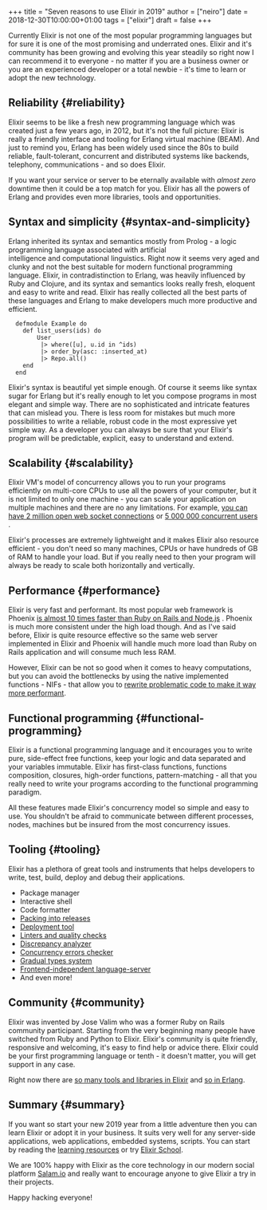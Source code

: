 +++
title = "Seven reasons to use Elixir in 2019"
author = ["neiro"]
date = 2018-12-30T10:00:00+01:00
tags = ["elixir"]
draft = false
+++

Currently Elixir is not one of the most popular programming languages
but for sure it is one of the most promising and underrated ones. Elixir
and it's community has been growing and evolving this year steadily so
right now I can recommend it to everyone - no matter if you are a
business owner or you are an experienced developer or a total newbie -
it's time to learn or adopt the new technology.


## Reliability {#reliability}

Elixir seems to be like a fresh new programming language which was
created just a few years ago, in 2012, but it's not the full picture:
Elixir is really a friendly interface and tooling for Erlang virtual
machine (BEAM). And just to remind you, Erlang has been widely used
since the 80s to build reliable, fault-tolerant, concurrent and
distributed systems like backends, telephony, communications - and so
does Elixir.

If you want your service or server to be eternally available with
_almost zero_ downtime then it could be a top match for you. Elixir has
all the powers of Erlang and provides even more libraries, tools and
opportunities.


## Syntax and simplicity {#syntax-and-simplicity}

Erlang inherited its syntax and semantics mostly from Prolog - a logic
programming language associated with artificial
intelligence and computational linguistics. Right now it seems very aged
and clunky and not the best suitable for modern functional programming
language. Elixir, in contradistinction to Erlang, was heavily influenced
by Ruby and Clojure, and its syntax and semantics looks really fresh,
eloquent and easy to write and read. Elixir has really collected all the
best parts of these languages and Erlang to make developers much more
productive and efficient.

```text
  defmodule Example do
    def list_users(ids) do
        User
         |> where([u], u.id in ^ids)
         |> order_by(asc: :inserted_at)
         |> Repo.all()
    end
  end
```

Elixir's syntax is beautiful yet simple enough. Of course it seems like
syntax sugar for Erlang but it's really enough to let you compose
programs in most elegant and simple way. There are no sophisticated and
intricate features that can mislead you. There is less room for mistakes
but much more possibilities to write a reliable, robust code in the most
expressive yet simple way. As a developer you can always be sure that
your Elixir's program will be predictable, explicit, easy to understand
and extend.


## Scalability {#scalability}

Elixir VM's model of concurrency allows you to run your programs
efficiently on multi-core CPUs to use all the powers of your computer,
but it is not limited to only one machine - you can scale your
application on multiple machines and there are no any limitations. For
example,
[you
can have 2 million open web socket connections](http://phoenixframework.org/blog/the-road-to-2-million-websocket-connections) or
[5
000 000 concurrent users](https://blog.discordapp.com/scaling-elixir-f9b8e1e7c29b?gi=434344270ffd) .

Elixir's processes are extremely lightweight and it makes Elixir also
resource efficient - you don't need so many machines, CPUs or have
hundreds of GB of RAM to handle your load. But if you really need to
then your program will always be ready to scale both horizontally and
vertically.


## Performance {#performance}

Elixir is very fast and performant. Its most popular web framework is
Phoenix
[is
almost 10 times faster than Ruby on Rails and Node.js](https://github.com/mroth/phoenix-showdown/blob/master/README.md#benchmarking) . Phoenix is
much more consistent under the high load though. And as I've said
before, Elixir is quite resource effective so the same web server
implemented in Elixir and Phoenix will handle much more load than Ruby
on Rails application and will consume much less RAM.

However, Elixir can be not so good when it comes to heavy computations,
but you can avoid the bottlenecks by using the native implemented
functions - NIFs - that allow you to
[rewrite
problematic code to make it way more performant](https://medium.com/@jacob.lerche/writing-rust-nifs-for-your-elixir-code-with-the-rustler-package-d884a7c0dbe3).


## Functional programming {#functional-programming}

Elixir is a functional programming language and it encourages you to
write pure, side-effect free functions, keep your logic and data
separated and your variables immutable. Elixir has first-class
functions, functions composition, closures, high-order functions,
pattern-matching - all that you really need to write your programs
according to the functional programming paradigm.

All these features made Elixir's concurrency model so simple and easy to
use. You shouldn't be afraid to communicate between different processes,
nodes, machines but be insured from the most concurrency issues.


## Tooling {#tooling}

Elixir has a plethora of great tools and instruments that helps
developers to write, test, build, deploy and debug their applications.

-   Package manager
-   Interactive shell
-   Code formatter
-   [Packing into releases](https://github.com/bitwalker/distillery)
-   [Deployment tool](https://github.com/edeliver/edeliver)
-   [Linters
    and quality checks](https://medium.com/@neiro/elixir-code-quality-tools-and-checks-315ab9e9d7ea)
-   [Discrepancy analyzer](https://github.com/jeremyjh/dialyxir)
-   [Concurrency errors checker](https://github.com/parapluu/Concuerror)
-   [Gradual types system](https://github.com/josefs/Gradualizer)
-   [Frontend-independent
    language-server](https://github.com/JakeBecker/elixir-ls)
-   And even more!


## Community {#community}

Elixir was invented by Jose Valim who was a former Ruby on Rails
community participant. Starting from the very beginning many people have
switched from Ruby and Python to Elixir. Elixir's community is quite
friendly, responsive and welcoming, it's easy to find help or advice
there. Elixir could be your first programming language or tenth - it
doesn't matter, you will get support in any case.

Right now there are [so many
tools and libraries in Elixir](https://github.com/h4cc/awesome-elixir) and
[so in Erlang](https://github.com/drobakowski/awesome-erlang).


## Summary {#summary}

If you want so start your new 2019 year from a little adventure then you
can learn Elixir or adopt it in your business. It suits very well for
any server-side applications, web applications, embedded systems,
scripts. You can start by reading the
[learning resources](https://elixir-lang.org/learning.html) or try
[Elixir School](https://elixirschool.com).

We are 100% happy with Elixir as the core technology in our modern
social platform [Salam.io](https://salam.io) and really want to
encourage anyone to give Elixir a try in their projects.

Happy hacking everyone!
